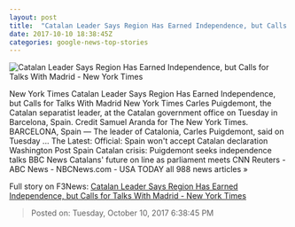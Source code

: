 ```yaml
---
layout: post
title:  "Catalan Leader Says Region Has Earned Independence, but Calls for Talks With Madrid - New York Times"
date: 2017-10-10 18:38:45Z
categories: google-news-top-stories
---
```


![Catalan Leader Says Region Has Earned Independence, but Calls for Talks With Madrid - New York Times](https://static01.nyt.com/images/2017/10/11/world/11Catalonia1/11Catalonia1-facebookJumbo.jpg)

New York Times Catalan Leader Says Region Has Earned Independence, but Calls for Talks With Madrid New York Times Carles Puigdemont, the Catalan separatist leader, at the Catalan government office on Tuesday in Barcelona, Spain. Credit Samuel Aranda for The New York Times. BARCELONA, Spain — The leader of Catalonia, Carles Puigdemont, said on Tuesday ... The Latest: Official: Spain won't accept Catalan declaration Washington Post Spain Catalan crisis: Puigdemont seeks independence talks BBC News Catalans' future on line as parliament meets CNN Reuters - ABC News - NBCNews.com - USA TODAY all 988 news articles »


Full story on F3News: [Catalan Leader Says Region Has Earned Independence, but Calls for Talks With Madrid - New York Times](http://www.f3nws.com/n/yxCJk)

> Posted on: Tuesday, October 10, 2017 6:38:45 PM
